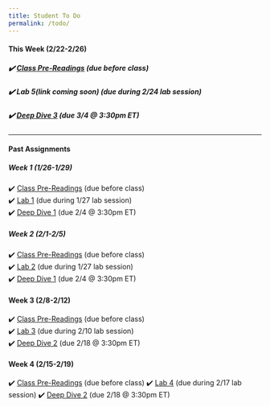 ```yaml
---
title: Student To Do
permalink: /todo/
---
```

#### This Week (2/22-2/26)
##### ✔️ [Class Pre-Readings](/wk5) (due before class)
##### ✔️ Lab 5(link coming soon)  (due during 2/24 lab session)
##### ✔️ [Deep Dive 3](/dd3) (due 3/4 @ 3:30pm ET)


---

#### Past Assignments

##### Week 1 (1/26-1/29)

✔️ [Class Pre-Readings](/wk1) (due before class)  
✔️ [Lab 1](/lab01) (due during 1/27 lab session)  
✔️ [Deep Dive 1](/dd1) (due 2/4 @ 3:30pm ET)  


##### Week 2 (2/1-2/5)
✔️ [Class Pre-Readings](/wk2) (due before class)  
✔️ [Lab 2](/lab02)  (due during 1/27 lab session)  
✔️ [Deep Dive 1](/dd1) (due 2/4 @ 3:30pm ET)  

#### Week 3 (2/8-2/12)
✔️ [Class Pre-Readings](/wk3) (due before class)  
✔️ [Lab 3](/lab03)  (due during 2/10 lab session)  
✔️ [Deep Dive 2](/dd2) (due 2/18 @ 3:30pm ET)  

#### Week 4 (2/15-2/19)
✔️ [Class Pre-Readings](/wk4) (due before class)
✔️ [Lab 4](/lab04)  (due during 2/17 lab session)
✔️ [Deep Dive 2](/dd2) (due 2/18 @ 3:30pm ET)